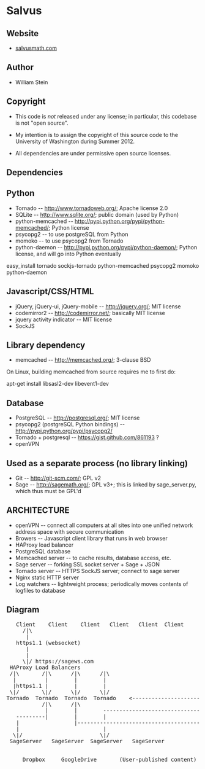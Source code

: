 Salvus
======

Website
-------

   * [salvusmath.com](http://salvusmath.com)

Author
------

   * William Stein

Copyright
---------

   * This code is *not* released under any license; in particular,
     this codebase is not "open source".

   * My intention is to assign the copyright of this source code to
     the University of Washington during Summer 2012.

   * All dependencies are under permissive open source licenses.

Dependencies
------------

Python
------

   * Tornado -- http://www.tornadoweb.org/; Apache license 2.0
   * SQLite -- http://www.sqlite.org/; public domain (used by Python)
   * python-memcached -- http://pypi.python.org/pypi/python-memcached/; Python license
   * psycopg2 -- to use postgreSQL from Python
   * momoko -- to use psycopg2 from Tornado
   * python-daemon -- http://pypi.python.org/pypi/python-daemon/; Python license, and will go into Python eventually

easy_install tornado sockjs-tornado python-memcached psycopg2 momoko python-daemon

Javascript/CSS/HTML
-------------------

   * jQuery, jQuery-ui, jQuery-mobile -- http://jquery.org/; MIT license
   * codemirror2 -- http://codemirror.net/; basically MIT license
   * jquery activity indicator -- MIT license
   * SockJS

Library dependency
------------------

   * memcached -- http://memcached.org/; 3-clause BSD

On Linux, building memcached from source requires me to first do:

  apt-get install libsasl2-dev libevent1-dev  

Database
--------

   * PostgreSQL -- http://postgresql.org/; MIT license
   * psycopg2 (postgreSQL Python bindings) -- http://pypi.python.org/pypi/psycopg2/
   * Tornado + postgresql -- https://gist.github.com/861193 ?
   * openVPN

Used as a separate process (no library linking)
-----------------------------------------------

   * Git -- http://git-scm.com/; GPL v2
   * Sage -- http://sagemath.org/; GPL v3+;  this is linked by sage_server.py, which thus must be GPL'd
  

ARCHITECTURE
------------

  * openVPN -- connect all computers at all sites into one unified
               network address space with secure communication
  * Browers -- Javascript client library that runs in web browser
  * HAProxy load balancer 
  * PostgreSQL database
  * Memcached server -- to cache results, database access, etc.
  * Sage server -- forking SSL socket server + Sage + JSON
  * Tornado server -- HTTPS SockJS server; connect to sage server
  * Nginx static HTTP server
  * Log watchers -- lightweight process; periodically moves contents of logfiles to database


Diagram
-------
<pre>
   Client    Client    Client   Client   Client  Client
     /|\
      |
   https1.1 (websocket)
      |
      |
     \|/ https://sagews.com
 HAProxy Load Balancers                      
 /|\       /|\      /|\      /|\
  |         |        |        |                                                    (Backups)
  |https1.1 |        |        |                                     
 \|/       \|/      \|/      \|/                                      Memcached
Tornado  Tornado  Tornado  Tornado    <--------------------------->   PostgreSQL   (+Slave PostgreSQL)
           /|\      /|\                                                  /|\
            |        |        ------------------------------------------> |
   ---------|        |        |                                          \|/
   |                 |-----------------------------------------------> Log Processes
   |                          |
  \|/                        \|/
 SageServer   SageServer  SageServer   SageServer


     Dropbox     GoogleDrive       (User-published content)
</pre>